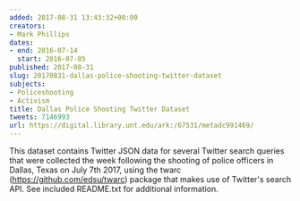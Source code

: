 ```yaml
---
added: 2017-08-31 13:43:32+00:00
creators:
- Mark Phillips
dates:
- end: 2016-07-14
  start: 2016-07-05
published: 2017-08-31
slug: 20170831-dallas-police-shooting-twitter-dataset
subjects:
- Policeshooting
- Activism
title: Dallas Police Shooting Twitter Dataset
tweets: 7146993
url: https://digital.library.unt.edu/ark:/67531/metadc991469/
---
```


This dataset contains Twitter JSON data for several Twitter search queries that were collected the week following the shooting of police officers in Dallas, Texas on July 7th 2017, using the twarc (https://github.com/edsu/twarc) package that makes use of Twitter's search API. See included README.txt for additional information.
